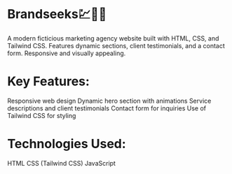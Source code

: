 # Brandseeks💹💎🚀
A modern ficticious marketing agency website built with HTML, CSS, and Tailwind CSS. Features dynamic sections, client testimonials, and a contact form. Responsive and visually appealing.

# Key Features:
Responsive web design
Dynamic hero section with animations
Service descriptions and client testimonials
Contact form for inquiries
Use of Tailwind CSS for styling

# Technologies Used:

HTML
CSS (Tailwind CSS)
JavaScript
